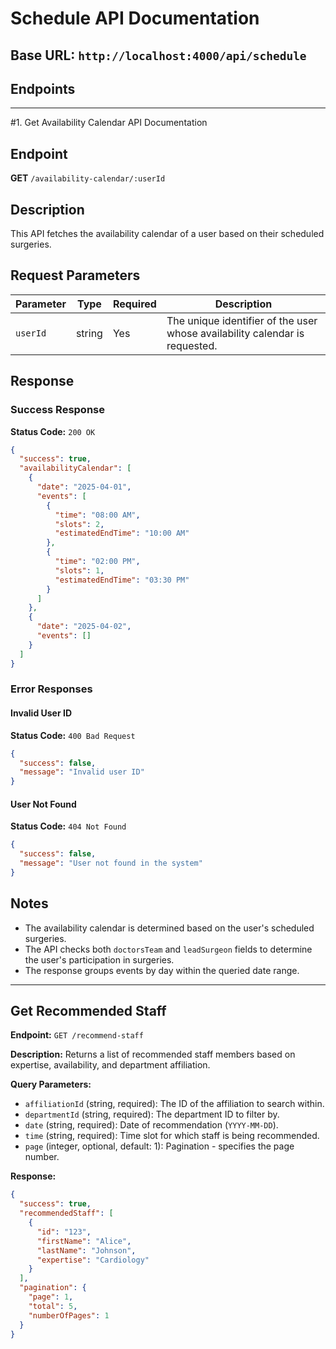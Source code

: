 # Schedule API Documentation

## Base URL: `http://localhost:4000/api/schedule`

## Endpoints
---
#1. Get Availability Calendar API Documentation

## Endpoint

**GET** `/availability-calendar/:userId`

## Description
This API fetches the availability calendar of a user based on their scheduled surgeries.

## Request Parameters

| Parameter | Type   | Required | Description |
|-----------|--------|----------|-------------|
| `userId`  | string | Yes      | The unique identifier of the user whose availability calendar is requested. |

## Response

### Success Response

**Status Code:** `200 OK`

```json
{
  "success": true,
  "availabilityCalendar": [
    {
      "date": "2025-04-01",
      "events": [
        {
          "time": "08:00 AM",
          "slots": 2,
          "estimatedEndTime": "10:00 AM"
        },
        {
          "time": "02:00 PM",
          "slots": 1,
          "estimatedEndTime": "03:30 PM"
        }
      ]
    },
    {
      "date": "2025-04-02",
      "events": []
    }
  ]
}
```

### Error Responses

#### Invalid User ID

**Status Code:** `400 Bad Request`

```json
{
  "success": false,
  "message": "Invalid user ID"
}
```

#### User Not Found

**Status Code:** `404 Not Found`

```json
{
  "success": false,
  "message": "User not found in the system"
}
```

## Notes
- The availability calendar is determined based on the user's scheduled surgeries.
- The API checks both `doctorsTeam` and `leadSurgeon` fields to determine the user's participation in surgeries.
- The response groups events by day within the queried date range.

---
## Get Recommended Staff

**Endpoint:** `GET /recommend-staff`

**Description:**
Returns a list of recommended staff members based on expertise, availability, and department affiliation.

**Query Parameters:**
- `affiliationId` (string, required): The ID of the affiliation to search within.
- `departmentId` (string, required): The department ID to filter by.
- `date` (string, required): Date of recommendation (`YYYY-MM-DD`).
- `time` (string, required): Time slot for which staff is being recommended.
- `page` (integer, optional, default: 1): Pagination - specifies the page number.

**Response:**
```json
{
  "success": true,
  "recommendedStaff": [
    {
      "id": "123",
      "firstName": "Alice",
      "lastName": "Johnson",
      "expertise": "Cardiology"
    }
  ],
  "pagination": {
    "page": 1,
    "total": 5,
    "numberOfPages": 1
  }
}
```

